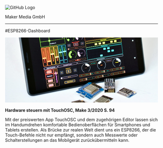![GitHub Logo](http://www.heise.de/make/icons/make_logo.png)

Maker Media GmbH

***

#ESP8266-Dashboard

![Picture](https://github.com/MakeMagazinDE/TouchOSC-ESP8266/blob/master/aufm_gh.JPG)

**Hardware steuern mit TouchOSC, Make 3/2020 S. 94**

Mit der preiswerten App TouchOSC und dem zugehörigen Editor lassen sich im Handumdrehen komfortable Bedienoberflächen für Smartphones und Tablets erstellen. Als Brücke zur realen Welt dient uns ein ESP8266, der die Touch-Befehle nicht nur empfängt, sondern auch Messwerte oder Schalterstellungen an das Mobilgerät zurückübermitteln kann. 
